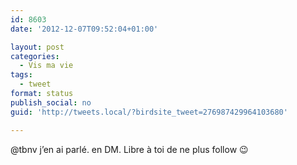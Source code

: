 ```yaml
---
id: 8603
date: '2012-12-07T09:52:04+01:00'

layout: post
categories:
  - Vis ma vie
tags:
  - tweet
format: status
publish_social: no
guid: 'http://tweets.local/?birdsite_tweet=276987429964103680'

---
```


@tbnv j’en ai parlé. en DM. Libre à toi de ne plus follow 😉